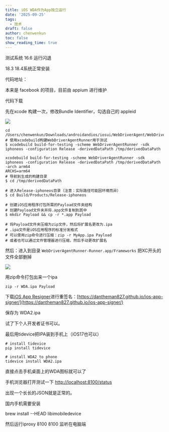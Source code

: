 ```yaml
---
title: iOS WDA作为App独立运行
date: '2025-09-25'
tags:
  - 技术
draft: false
author: chenwenkun
toc: false
show_reading_time: true
---
```

测试系统 16.6 运行闪退

18.3 18.4系统正常安装

代码地址：

本来是 facebook 的项目，目前由 appium 进行维护

代码下载

先在xcode 构建一次，修改Bundle Identifier，勾选自己的 appleid

![](https://prod-files-secure.s3.us-west-2.amazonaws.com/c205fb54-92b2-4987-8be3-972b67d27acc/cb756a73-27bc-4b0d-951a-858df3344b59/image.png?X-Amz-Algorithm=AWS4-HMAC-SHA256&X-Amz-Content-Sha256=UNSIGNED-PAYLOAD&X-Amz-Credential=ASIAZI2LB4667DJF76BC%2F20250925%2Fus-west-2%2Fs3%2Faws4_request&X-Amz-Date=20250925T085606Z&X-Amz-Expires=3600&X-Amz-Security-Token=IQoJb3JpZ2luX2VjEOn%2F%2F%2F%2F%2F%2F%2F%2F%2F%2FwEaCXVzLXdlc3QtMiJHMEUCIDL1%2FTeS4l23AvFaZqd9CvzZr%2FyM4GUeo2Zx6i1K00UmAiEA41kba%2B1ji4tEO8ENtSBoi5PxeJxTJAbMnDowts0lT54q%2FwMIchAAGgw2Mzc0MjMxODM4MDUiDJRdgCSjjQd7DVKeeSrcAySQvabXWtRB6afkPNrVHgi5zKlu2GJQUDj4mi0OWIZE6C3AqSK8NsPzHaaf9vM0j3OKLtiIhVTdGT%2FG1fHtnWmEwHGwi9s4Hwqqv0UhHmmNDTTc9jtpCuqlHcMCr2uO39ChWON1L7FHXB%2BzRjG1hW%2BR8I05zG9fag4nvGhLTBR4N3cUWqeYf9CgDNJGFaPeuhm%2F24uJ%2BD4UPn%2B%2FFE1B%2FPiyvStMeXJd65ylynfoN2%2BaltSSIHkFYI8Fr5pZof7DyimULwvfes52fgxiO1IZX3dAQVqFvui5rvNqgVQCN3E%2Br39gfom9WTXy%2B3zepK4Nt73xYBkp7K2bjq%2FhbfKg7%2Bp%2B%2ByT9uqFnT0n7a392GNeI17ytbOlF9ICfFpRSENh14E3Tv3NfNE33XZEi9CLsvdTvP4XlvWS3t3XuyqPPbGnUoMW2WokAlInhd9TQOTtkYos6Q5OnGKDBf8uAcM%2B%2FhbKNYg%2F01MMTQ890pQDf5OtVBho%2FefQJryjarsK41X1r1%2FsKMrWt1lkfv9gY%2BENyeuj9kemhviy02X285eac%2BjAEXK5pWaeYUSV5tXKOyWkLEbJLnk8YsFrWlXIymBRNdFA076jmwUmAOWOj4RNIwRNhOthr1zQ4jzSJ9tBbMLSE1MYGOqUBYyqlBdzS0EyLJV%2FGH6PZ%2F5vIVHUht%2FBTZmvtHWVwzdKUbSQYnvOEAOTCQyXXBmq4YuhEcPRDZQI9i0SFeFbmDqCTfes2AUqc02TQXMUo%2Bng0vuediCC%2BkI1FbVaUzDKc%2Bq9kfy0vJ081VBEdt0xlIFd01oUtops5zK5FTP%2Fa6O9nfwI4SVZvX8tEougCytVkZlp0goi0PLDxUNgv%2Bi1cPsHMEdqS&X-Amz-Signature=8999e4f387a66638de5c77db9d12dacd1b689e0ac4ed741395f82a1de247c071&X-Amz-SignedHeaders=host&x-amz-checksum-mode=ENABLED&x-id=GetObject)

```shell
cd /Users/chenwenkun/Downloads/androidandios/iosui/WebDriverAgent/WebDriverAgent
# 使用xcodebuild构建WebDriverAgentRunner用于测试
$ xcodebuild build-for-testing -scheme WebDriverAgentRunner -sdk iphoneos -configuration Release -derivedDataPath /tmp/derivedDataPath

xcodebuild build-for-testing -scheme WebDriverAgentRunner -sdk iphoneos -configuration Release -derivedDataPath /tmp/derivedDataPath -arch arm64
ARCHS=arm64
# 导航到生成的构建目录
$ cd /tmp/derivedDataPath

# 进入Release-iphoneos目录（注意：实际路径可能因环境而异）
$ cd Build/Products/Release-iphoneos

# 创建iOS应用程序打包所需的Payload文件夹结构
# 创建Payload文件夹并将.app文件复制到其中
$ mkdir Payload && cp -r *.app Payload

# 将Payload文件夹压缩为zip文件，然后将扩展名更改为.ipa
# .ipa文件是iOS应用程序的标准分发格式
# 可以使用zip命令进行压缩：zip -r MyApp.ipa Payload
# 或者也可以通过文件管理器进行压缩，然后手动更改扩展名
```

然后：进入到目录 `WebDriverAgentRunner-Runner.app/Frameworks` 把XC开头的文件全部删掉

![](https://prod-files-secure.s3.us-west-2.amazonaws.com/c205fb54-92b2-4987-8be3-972b67d27acc/358b8d2b-1bfe-4fb9-beb5-83e1de5f201e/image.png?X-Amz-Algorithm=AWS4-HMAC-SHA256&X-Amz-Content-Sha256=UNSIGNED-PAYLOAD&X-Amz-Credential=ASIAZI2LB4667DJF76BC%2F20250925%2Fus-west-2%2Fs3%2Faws4_request&X-Amz-Date=20250925T085606Z&X-Amz-Expires=3600&X-Amz-Security-Token=IQoJb3JpZ2luX2VjEOn%2F%2F%2F%2F%2F%2F%2F%2F%2F%2FwEaCXVzLXdlc3QtMiJHMEUCIDL1%2FTeS4l23AvFaZqd9CvzZr%2FyM4GUeo2Zx6i1K00UmAiEA41kba%2B1ji4tEO8ENtSBoi5PxeJxTJAbMnDowts0lT54q%2FwMIchAAGgw2Mzc0MjMxODM4MDUiDJRdgCSjjQd7DVKeeSrcAySQvabXWtRB6afkPNrVHgi5zKlu2GJQUDj4mi0OWIZE6C3AqSK8NsPzHaaf9vM0j3OKLtiIhVTdGT%2FG1fHtnWmEwHGwi9s4Hwqqv0UhHmmNDTTc9jtpCuqlHcMCr2uO39ChWON1L7FHXB%2BzRjG1hW%2BR8I05zG9fag4nvGhLTBR4N3cUWqeYf9CgDNJGFaPeuhm%2F24uJ%2BD4UPn%2B%2FFE1B%2FPiyvStMeXJd65ylynfoN2%2BaltSSIHkFYI8Fr5pZof7DyimULwvfes52fgxiO1IZX3dAQVqFvui5rvNqgVQCN3E%2Br39gfom9WTXy%2B3zepK4Nt73xYBkp7K2bjq%2FhbfKg7%2Bp%2B%2ByT9uqFnT0n7a392GNeI17ytbOlF9ICfFpRSENh14E3Tv3NfNE33XZEi9CLsvdTvP4XlvWS3t3XuyqPPbGnUoMW2WokAlInhd9TQOTtkYos6Q5OnGKDBf8uAcM%2B%2FhbKNYg%2F01MMTQ890pQDf5OtVBho%2FefQJryjarsK41X1r1%2FsKMrWt1lkfv9gY%2BENyeuj9kemhviy02X285eac%2BjAEXK5pWaeYUSV5tXKOyWkLEbJLnk8YsFrWlXIymBRNdFA076jmwUmAOWOj4RNIwRNhOthr1zQ4jzSJ9tBbMLSE1MYGOqUBYyqlBdzS0EyLJV%2FGH6PZ%2F5vIVHUht%2FBTZmvtHWVwzdKUbSQYnvOEAOTCQyXXBmq4YuhEcPRDZQI9i0SFeFbmDqCTfes2AUqc02TQXMUo%2Bng0vuediCC%2BkI1FbVaUzDKc%2Bq9kfy0vJ081VBEdt0xlIFd01oUtops5zK5FTP%2Fa6O9nfwI4SVZvX8tEougCytVkZlp0goi0PLDxUNgv%2Bi1cPsHMEdqS&X-Amz-Signature=02c0555fc3a0365b6d81d1b7d8e5e84ac5aa2911c3d5e9a9da30495ae1beed4e&X-Amz-SignedHeaders=host&x-amz-checksum-mode=ENABLED&x-id=GetObject)

用zip命令打包出来一个ipa

```shell
zip -r WDA.ipa Payload
```

下载[iOS App Resigner](https://zhida.zhihu.com/search?content_id=237756070&content_type=Article&match_order=1&q=iOS%20App%20Resigner&zd_token=eyJhbGciOiJIUzI1NiIsInR5cCI6IkpXVCJ9.eyJpc3MiOiJ6aGlkYV9zZXJ2ZXIiLCJleHAiOjE3NDQzNTQ0ODAsInEiOiJpT1MgQXBwIFJlc2lnbmVyIiwiemhpZGFfc291cmNlIjoiZW50aXR5IiwiY29udGVudF9pZCI6MjM3NzU2MDcwLCJjb250ZW50X3R5cGUiOiJBcnRpY2xlIiwibWF0Y2hfb3JkZXIiOjEsInpkX3Rva2VuIjpudWxsfQ.XGwOKX0ujlvhojSuRT3SlA0sDFnQK-FxDJr60CX6YqU&zhida_source=entity)进行重签名：[https://dantheman827.github.io/ios-app-signer/](https://dantheman827.github.io/ios-app-signer/)

保存为 WDA2.ipa

试了下个人开发者证书可以。

最后用tidevice把IPA装到手机上（iOS17也可以）

```shell
# install tidevice
pip install tidevice

# install WDA2 to phone
tidevice install WDA2.ipa
```

直接点击手机桌面上的WDA图标就可以了

手机浏览器打开测试一下 [http://localhost:8100/status](http://localhost:8100/status)

出现一个长长的JSON就是正常的。

国内手机需要安装

brew install --HEAD libimobiledevice

然后运行iproxy 8100 8100 监听在电脑端
